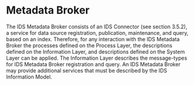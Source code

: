 # Metadata Broker

The IDS Metadata Broker consists of an IDS Connector (see section 3.5.2), a service for data source registration, publication,
maintenance, and query, based on an index. Therefore, for any interaction with the IDS Metadata Broker the processes defined on the Process Layer, the descriptions defined on the Information Layer, and descriptions defined on the System Layer can be applied. The Information Layer describes the message-types for IDS Metadata Broker registration and query. An IDS Metadata Broker may provide additional services that must be described by the IDS Information Model.
